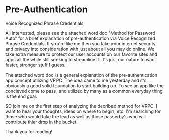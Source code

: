 # Pre-Authentication
Voice Recognized Phrase Credentials

All intertested, please see the attached word doc "Method for Password Auto" for a brief explanation of pre-authentication via Voice Recognized Phrase Credentials.  If you're like me then you take your internet security and privacy into consideration with just about all you may do online.  We take extra measure to protect our user accounts on our favorite sites and apps all the while still seeking to streamline it.  It's just our nature to want faster, stronger stuff I guess. 

The attached word doc is a general explanation of the pre-authentication app concept utilizing VRPC.  The idea came to me yesterday and it's obviously a good solid foundation to start building on.  To see an app like the concieved come to pass, and utilized by many as a common everyday thing is the end goal.

SO join me on the first step of analyzing the decribed method for VRPC.  I want to hear your thoughts, ideas on where to begin, etc.  I'm searching for those who would take the lead as well as those passerby's who will contribute thier drop in the bucket.

Thank you for reading!
